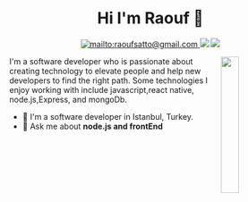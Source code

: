 
<h1 align="center">Hi I'm Raouf 👋</h1>
<p align="center">
     <a href="mailto:raoufsatto@gmail.com" target="_blank">
    <img src="https://img.shields.io/badge/%20-gmail-B23121" alt="mailto:raoufsatto@gmail.com">
</a>
    <a href="https://www.linkedin.com/in/raouf-satto-8a38a11aa/" target="_blank"><img src="https://img.shields.io/badge/linkedin-%230177B5?style=flat&logo=linkedin&logoColor=white"/></a>
    <a href="https://instagram.com/rauf95sat?igshid=1ccema71o2gmf" target="_blank"><img src="https://img.shields.io/badge/instagram-%23E4415F?style=flat&logo=instagram&logoColor=white"/></a>
  </p>
  
  <img src="https://user-images.githubusercontent.com/64332249/101525255-1c745700-399c-11eb-8839-f570a2ea69e8.png" align="right" width="25%"/>

I'm a software developer who is passionate about creating technology to elevate people and help new developers to find the right path. Some technologies I enjoy working with include javascript,react native, node.js,Express, and mongoDb.

- 🔭 I'm a software developer in Istanbul, Turkey.
- 💬 Ask me about **node.js and frontEnd**
